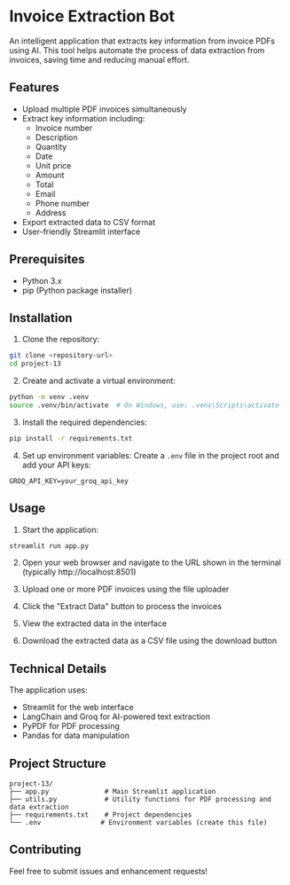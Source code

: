 # Invoice Extraction Bot

An intelligent application that extracts key information from invoice PDFs using AI. This tool helps automate the process of data extraction from invoices, saving time and reducing manual effort.

## Features

- Upload multiple PDF invoices simultaneously
- Extract key information including:
  - Invoice number
  - Description
  - Quantity
  - Date
  - Unit price
  - Amount
  - Total
  - Email
  - Phone number
  - Address
- Export extracted data to CSV format
- User-friendly Streamlit interface

## Prerequisites

- Python 3.x
- pip (Python package installer)

## Installation

1. Clone the repository:
```bash
git clone <repository-url>
cd project-13
```

2. Create and activate a virtual environment:
```bash
python -m venv .venv
source .venv/bin/activate  # On Windows, use: .venv\Scripts\activate
```

3. Install the required dependencies:
```bash
pip install -r requirements.txt
```

4. Set up environment variables:
Create a `.env` file in the project root and add your API keys:
```
GROQ_API_KEY=your_groq_api_key
```

## Usage

1. Start the application:
```bash
streamlit run app.py
```

2. Open your web browser and navigate to the URL shown in the terminal (typically http://localhost:8501)

3. Upload one or more PDF invoices using the file uploader

4. Click the "Extract Data" button to process the invoices

5. View the extracted data in the interface

6. Download the extracted data as a CSV file using the download button

## Technical Details

The application uses:
- Streamlit for the web interface
- LangChain and Groq for AI-powered text extraction
- PyPDF for PDF processing
- Pandas for data manipulation

## Project Structure

```
project-13/
├── app.py              # Main Streamlit application
├── utils.py            # Utility functions for PDF processing and data extraction
├── requirements.txt    # Project dependencies
└── .env               # Environment variables (create this file)
```

## Contributing

Feel free to submit issues and enhancement requests!
